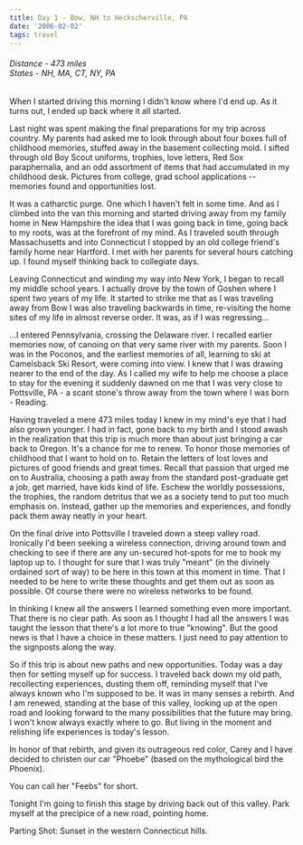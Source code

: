 ```yaml
---
title: Day 1 - Bow, NH to Heckscherville, PA
date: '2006-02-02'
tags: travel
---
```


<h6>Distance - 473 miles<br/>
States - NH, MA, CT, NY, PA</h6>
<p>When I started driving this morning I didn't know where I'd end up.  As it turns out, I ended up back where it all started.</p>
<p>Last night was spent making the final preparations for my trip across country.  My parents had asked me to look through about four boxes full of childhood memories, stuffed away in the basement collecting mold.  I sifted through old Boy Scout uniforms, trophies, love letters, Red Sox paraphernalia, and an odd assortment of items that had accumulated in my childhood desk.  Pictures from college, grad school applications -- memories found and opportunities lost.</p>
<p>It was a catharctic purge.  One which I haven't felt in some time.  And as I climbed into the van this morning and started driving away from my family home in New Hampshire the idea that I was going back in time, going back to my roots, was at the forefront of my mind.  As I traveled south through Massachusetts and into Connecticut I stopped by an old college friend's family home near Hartford.  I met with her parents for several hours catching up.  I found myself thinking back to collegiate days.</p>
<!--more-->
<p>Leaving Connecticut and winding my way into New York, I began to recall my middle school years.  I actually drove by the town of Goshen where I spent two years of my life.  It started to strike me that as I was traveling away from Bow I was also traveling backwards in time, re-visiting the home sites of my life in almost reverse order.  It was, as if I was regressing...</p>
<p>...I entered Pennsylvania, crossing the Delaware river.  I recalled earlier memories now, of canoing on that very same river with my parents.  Soon I was in the Poconos, and the earliest memories of all, learning to ski at Camelsback Ski Resort, were coming into view.  I knew that I was drawing nearer to the end of the day.  As I called my wife to help me choose a place to stay for the evening it suddenly dawned on me that I was very close to Pottsville, PA - a scant stone's throw away from the town where I was born - Reading.</p>
<p>Having traveled a mere 473 miles today I knew in my mind's eye that I had also grown younger.  I had in fact, gone back to my birth and I stood awash in the realization that this trip is much more than about just bringing a car back to Oregon.  It's a chance for me to renew.  To honor those memories of childhood that I want to hold on to.  Retain the letters of lost loves and pictures of good friends and great times.  Recall that passion that urged me on to Australia, choosing a path away from the standard post-graduate get a job, get married, have kids kind of life.  Eschew the worldly possessions, the trophies, the random detritus that we as a society tend to put too much emphasis on.  Instead, gather up the memories and experiences, and fondly pack them away neatly in your heart.</p>
<p>On the final drive into Pottsville I traveled down a steep valley road.  Ironically I'd been seeking a wireless connection, driving around town and checking to see if there are any un-secured hot-spots for me to hook my laptop up to.  I thought for sure that I was truly "meant" (in the divinely ordained sort of way) to be here in this town at this moment in time.  That I needed to be here to write these thoughts and get them out as soon as possible.  Of course there were no wireless networks to be found.</p>
<p>In thinking I knew all the answers I learned something even more important.  That there is no clear path.  As soon as I thought I had all the answers I was taught the lesson that there's a lot more to true "knowing".  But the good news is that I have a choice in these matters.  I just need to pay attention to the signposts along the way.</p>
<p>So if this trip is about new paths and new opportunities.  Today was a day then for setting myself up for success.  I traveled back down my old path, recollecting experiences, dusting them off, reminding myself that I've always known who I'm supposed to be.  It was in many senses a rebirth.  And I am renewed, standing at the base of this valley, looking up at the open road and looking forward to the many possibilities that the future may bring.  I won't know always exactly where to go.  But living in the moment and relishing life experiences is today's lesson.</p>
<p>In honor of that rebirth, and given its outrageous red color, Carey and I have decided to christen our car "Phoebe" (based on the mythological bird the Phoenix).</p>
<img src="http://www.sophiant.com/images/phoebe.jpg" style="float: right;" alt=""/>
<p>You can call her "Feebs" for short.</p>
<p>Tonight I'm going to finish this stage by driving back out of this valley.  Park myself at the precipice of a new road, pointing home.</p>
<p>Parting Shot: Sunset in the western Connecticut hills.</p><img src="http://www.sophiant.com/images/sunset.jpg" style="float: right" alt=""/>
